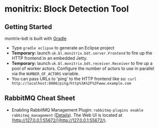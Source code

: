 # monitrix: Block Detection Tool

## Getting Started

montrix-bdt is built with [Gradle](http://www.gradle.org/)

* Type `gradle eclipse` to generate an Eclipse project
* __Temporary:__ launch `uk.bl.monitrix.bdt.server.Frontend` to fire up the HTTP frontend in an embedded Jetty.
* __Temporary:__ launch `uk.bl.monitrix.bdt.receiver.Receiver` to fire up a pool of worker actors. Configure the 
  number of actors to use in parallel via the `NUMBER_OF_ACTORS` variable.
* You can pass URLs to 'ping' to the HTTP frontend like so: `curl http://localhost:8080/ping/http%3A%2F%2Fwww.example.com`

## RabbitMQ Cheat Sheet

* Enabling RabbitMQ Management Plugin: `rabbitmq-plugins enable rabbitmq_management` ([Details](http://www.rabbitmq.com/management.html)).
  The Web UI is located at [http://127.0.0.1:55672/](http://127.0.0.1:55672/).
